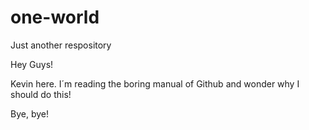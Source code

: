 # one-world
Just another respository

Hey Guys!

Kevin here. I´m reading the boring manual of Github and wonder why I should do this!

Bye, bye!
